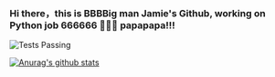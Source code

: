 ### Hi there，this is BBBBig man Jamie's Github, working on Python job 666666 👋👋👋 papapapa!!!

<img alt="Tests Passing" src="https://img.shields.io/pypi/djversions/2.2" />

<!--
**RunningFaster/RunningFaster** is a ✨ _special_ ✨ repository because its `README.md` (this file) appears on your GitHub profile.

Here are some ideas to get you started:

- 🔭 I’m currently working on ...
- 🌱 I’m currently learning ...
- 👯 I’m looking to collaborate on ...
- 🤔 I’m looking for help with ...
- 💬 Ask me about ...
- 📫 How to reach me: ...
- 😄 Pronouns: ...
- ⚡ Fun fact: ...
-->

[![Anurag's github stats](https://github-readme-stats.vercel.app/api?username=RunningFaster&theme=vue-dark&show_icons=true)](https://github.com/anuraghazra/github-readme-stats)
